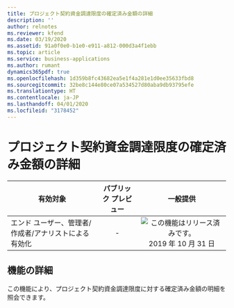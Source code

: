 ```yaml
---
title: プロジェクト契約資金調達限度の確定済み金額の詳細
description: ''
author: relnotes
ms.reviewer: kfend
ms.date: 03/19/2020
ms.assetid: 91a0f0e0-b1e0-e911-a812-000d3a4f1ebb
ms.topic: article
ms.service: business-applications
ms.author: rumant
dynamics365pdf: true
ms.openlocfilehash: 1d359b8fc43682ea5e1f4a281e1d0ee35633fbd8
ms.sourcegitcommit: 32be8c144e80ce07a534527d80aba9db93795efe
ms.translationtype: HT
ms.contentlocale: ja-JP
ms.lasthandoff: 04/01/2020
ms.locfileid: "3178452"
---
```

# <a name="project-contact-funding-limit-committed-amount-detail"></a>プロジェクト契約資金調達限度の確定済み金額の詳細


| 有効対象    |  パブリック プレビュー | 一般提供 | 
| ---------- | :----------: |:----------: |
|エンド ユーザー、管理者/作成者/アナリストによる有効化|-| ![この機能はリリース済みです。](/dynamics365-release-plan/media/green-checkmark.png "この機能はリリース済みです。") 2019 年 10 月 31 日|






## <a name="feature-details"></a>機能の詳細
<!--feature detail start -->
この機能により、プロジェクト契約資金調達限度に対する確定済み金額の明細を照会できます。
<!--feature detail end -->









